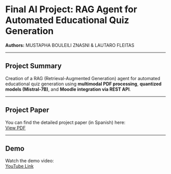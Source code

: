 # Final AI Project: RAG Agent for Automated Educational Quiz Generation

**Authors:** MUSTAPHA BOULEILI ZNASNI & LAUTARO FLEITAS 

---

## Project Summary
Creation of a RAG (Retrieval-Augmented Generation) agent for automated educational quiz generation using **multimodal PDF processing**, **quantized models (Mistral-7B)**, and **Moodle integration via REST API**.

---

## Project Paper
You can find the detailed project paper (in Spanish) here:  
[View PDF](PaperAgenteRAG_Lautaro_Mustapha.pdf)

---

## Demo
Watch the demo video:  
[YouTube Link](https://youtu.be/3gnfFsQaTyA)  



